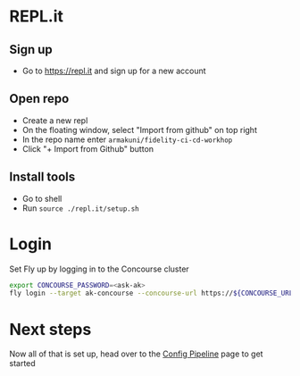 # REPL.it

## Sign up
* Go to https://repl.it and sign up for a new account

## Open repo
* Create a new repl
* On the floating window, select "Import from github" on top right
* In the repo name enter `armakuni/fidelity-ci-cd-workhop`
* Click "+ Import from Github" button

## Install tools
* Go to shell
* Run `source ./repl.it/setup.sh`

# Login
Set Fly up by logging in to the Concourse cluster

```sh
export CONCOURSE_PASSWORD=<ask-ak>
fly login --target ak-concourse --concourse-url https://${CONCOURSE_URL} --username ${CONCOURSE_USERNAME} --password ${CONCOURSE_PASSWORD}
```

# Next steps
Now all of that is set up, head over to the [Config Pipeline](../docs/2-config-pipeline.md) page to get started